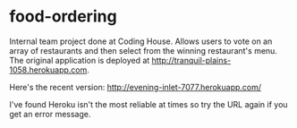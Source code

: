 food-ordering
=============

Internal team project done at Coding House. Allows users to vote on an array of restaurants and then select from the winning restaurant's menu. The original application is deployed at http://tranquil-plains-1058.herokuapp.com. 

Here's the recent version: http://evening-inlet-7077.herokuapp.com/

I've found Heroku isn't the most reliable at times so try the URL again if you get an error message.
